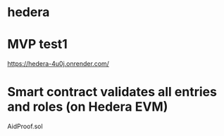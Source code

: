 # hedera
# MVP test1
https://hedera-4u0j.onrender.com/

# Smart contract validates all entries and roles (on Hedera EVM)
AidProof.sol
